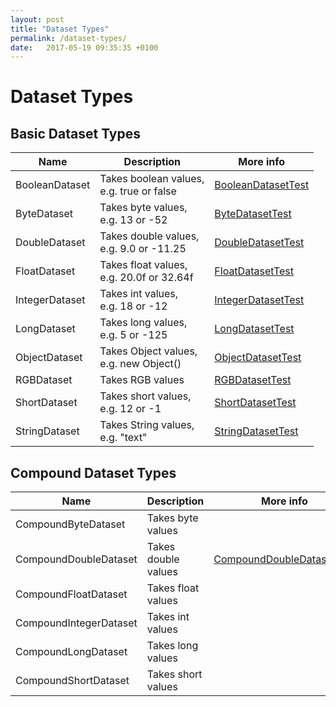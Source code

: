 ```yaml
---
layout: post
title: "Dataset Types"
permalink: /dataset-types/
date:   2017-05-19 09:35:35 +0100
---
```

# Dataset Types

## Basic Dataset Types

 Name | Description | More info
------|-------------|-----------
BooleanDataset | Takes boolean values,<br>e.g. true or false | [BooleanDatasetTest](https://github.com/eclipse/january/blob/master/org.eclipse.january.test/src/org/eclipse/january/dataset/BooleanDatasetTest.java)
ByteDataset | Takes byte values,<br>e.g. 13 or -52 | [ByteDatasetTest](https://github.com/eclipse/january/blob/master/org.eclipse.january.test/src/org/eclipse/january/dataset/ByteDatasetTest.java)
DoubleDataset | Takes double values,<br>e.g. 9.0 or -11.25 | [DoubleDatasetTest](https://github.com/eclipse/january/blob/master/org.eclipse.january.test/src/org/eclipse/january/dataset/DoubleDatasetTest.java)
FloatDataset | Takes float values,<br>e.g. 20.0f or 32.64f | [FloatDatasetTest](https://github.com/eclipse/january/blob/master/org.eclipse.january.test/src/org/eclipse/january/dataset/FloatDatasetTest.java)
IntegerDataset | Takes int values,<br>e.g. 18 or -12 | [IntegerDatasetTest](https://github.com/eclipse/january/blob/master/org.eclipse.january.test/src/org/eclipse/january/dataset/IntegerDatasetTest.java)
LongDataset | Takes long values,<br>e.g. 5 or -125 | [LongDatasetTest](https://github.com/eclipse/january/blob/master/org.eclipse.january.test/src/org/eclipse/january/dataset/LongDatasetTest.java)
ObjectDataset | Takes Object values,<br>e.g. new Object() | [ObjectDatasetTest](https://github.com/eclipse/january/blob/master/org.eclipse.january.test/src/org/eclipse/january/dataset/ObjectDatasetTest.java)
RGBDataset | Takes RGB values | [RGBDatasetTest](https://github.com/eclipse/january/blob/master/org.eclipse.january.test/src/org/eclipse/january/dataset/RGBDatasetTest.java)
ShortDataset | Takes short values,<br>e.g. 12 or -1 | [ShortDatasetTest](https://github.com/eclipse/january/blob/master/org.eclipse.january.test/src/org/eclipse/january/dataset/ShortDatasetTest.java)
StringDataset | Takes String values,<br>e.g. "text" | [StringDatasetTest](https://github.com/eclipse/january/blob/master/org.eclipse.january.test/src/org/eclipse/january/dataset/StringDatasetTest.java)

## Compound Dataset Types

 Name | Description | More info
------|-------------|-----------
CompoundByteDataset | Takes byte values |
CompoundDoubleDataset | Takes double values | [CompoundDoubleDatasetTest](https://github.com/eclipse/january/blob/master/org.eclipse.january.test/src/org/eclipse/january/dataset/CompoundDoubleDatasetTest.java)
CompoundFloatDataset | Takes float values |
CompoundIntegerDataset | Takes int values |
CompoundLongDataset | Takes long values |
CompoundShortDataset | Takes short values |
